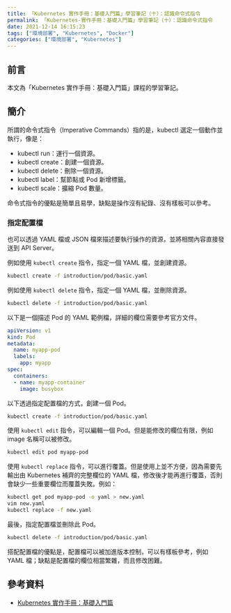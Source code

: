 ```yaml
---
title: 「Kubernetes 實作手冊：基礎入門篇」學習筆記（十）：認識命令式指令
permalink: 「Kubernetes-實作手冊：基礎入門篇」學習筆記（十）：認識命令式指令
date: 2021-12-14 16:15:23
tags: ["環境部署", "Kubernetes", "Docker"]
categories: ["環境部署", "Kubernetes"]
---
```


## 前言

本文為「Kubernetes 實作手冊：基礎入門篇」課程的學習筆記。

## 簡介

所謂的命令式指令（Imperative Commands）指的是，kubectl 選定一個動作並執行，像是：

- kubectl run：運行一個資源。
- kubectl create：創建一個資源。
- kubectl delete：刪除一個資源。
- kubectl label：幫節點或 Pod 新增標籤。
- kubectl scale：擴縮 Pod 數量。

命令式指令的優點是簡單且易學，缺點是操作沒有紀錄、沒有樣板可以參考。

### 指定配置檔

也可以透過 YAML 檔或 JSON 檔來描述要執行操作的資源，並將相關內容直接發送到 API Server。

例如使用 `kubectl create` 指令，指定一個 YAML 檔，並創建資源。

```BASH
kubectl create -f introduction/pod/basic.yaml
```

例如使用 `kubectl delete` 指令，指定一個 YAML 檔，並刪除資源。

```BASH
kubectl delete -f introduction/pod/basic.yaml
```

以下是一個描述 Pod 的 YAML 範例檔，詳細的欄位需要參考官方文件。

```YAML
apiVersion: v1
kind: Pod
metadata:
  name: myapp-pod
  labels:
    app: myapp
spec:
  containers:
  - name: myapp-container
    image: busybox
```

以下透過指定配置檔的方式，創建一個 Pod。

```BASH
kubectl create -f introduction/pod/basic.yaml
```

使用 `kubectl edit` 指令，可以編輯一個 Pod。但是能修改的欄位有限，例如 image 名稱可以被修改。

```BASH
kubectl edit pod myapp-pod
```

使用 `kubectl replace` 指令，可以進行覆蓋。但是使用上並不方便，因為需要先輸出由 Kubernetes 補齊的完整欄位的 YAML 檔，修改後才能再進行覆蓋，否則會缺少一些重要欄位而覆蓋失敗。例如：

```BASH
kubectl get pod myapp-pod -o yaml > new.yaml
vim new.yaml
kubectl replace -f new.yaml
```

最後，指定配置檔並刪除此 Pod。

```BASH
kubectl delete -f introduction/pod/basic.yaml
```

搭配配置檔的優點是，配置檔可以被加進版本控制，可以有樣板參考，例如 YAML 檔；缺點是配置檔的欄位相當繁雜，而且修改困難。

## 參考資料

- [Kubernetes 實作手冊：基礎入門篇](https://hiskio.com/courses/349/about)
